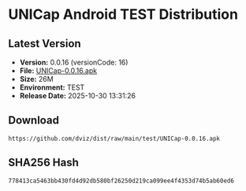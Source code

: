 # UNICap Android TEST Distribution

## Latest Version

- **Version:** 0.0.16 (versionCode: 16)
- **File:** [UNICap-0.0.16.apk](UNICap-0.0.16.apk)
- **Size:** 26M
- **Environment:** TEST
- **Release Date:** 2025-10-30 13:31:26

## Download

```
https://github.com/dviz/dist/raw/main/test/UNICap-0.0.16.apk
```

## SHA256 Hash

```
778413ca5463bb430fd4d92db580bf26250d219ca099ee4f4353d74b5ab60ed6
```
